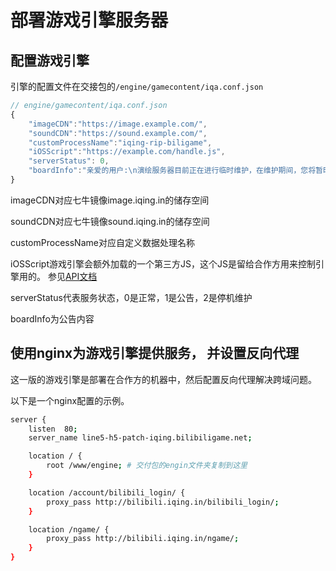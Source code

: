 # 部署游戏引擎服务器

## 配置游戏引擎

引擎的配置文件在交接包的```/engine/gamecontent/iqa.conf.json```

```javascript
// engine/gamecontent/iqa.conf.json
{
    "imageCDN":"https://image.example.com/",
    "soundCDN":"https://sound.example.com/",
    "customProcessName":"iqing-rip-biligame",
    "iOSScript":"https://example.com/handle.js",
    "serverStatus": 0,
    "boardInfo":"亲爱的用户:\n演绘服务器目前正在进行临时维护，在维护期间，您将暂时无法进行游戏。\n\n维护时间:\nxxxx年xx月xx日 xx:xx ~ xx:xx (预计)"
}
```

imageCDN对应七牛镜像image.iqing.in的储存空间

soundCDN对应七牛镜像sound.iqing.in的储存空间

customProcessName对应自定义数据处理名称

iOSScript游戏引擎会额外加载的一个第三方JS，这个JS是留给合作方用来控制引擎用的。 参见[API文档](api.md)

serverStatus代表服务状态，0是正常，1是公告，2是停机维护

boardInfo为公告内容

## 使用nginx为游戏引擎提供服务， 并设置反向代理

这一版的游戏引擎是部署在合作方的机器中，然后配置反向代理解决跨域问题。

以下是一个nginx配置的示例。

```bash
server {
    listen  80;
    server_name line5-h5-patch-iqing.bilibiligame.net;

    location / {
        root /www/engine; # 交付包的engin文件夹复制到这里
    }

    location /account/bilibili_login/ {
        proxy_pass http://bilibili.iqing.in/bilibili_login/;
    }

    location /ngame/ {
        proxy_pass http://bilibili.iqing.in/ngame/;
    }
}
```
